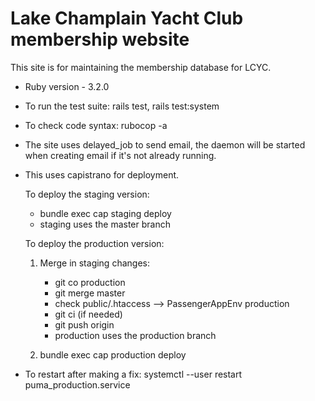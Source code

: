 # Lake Champlain Yacht Club membership website

This site is for maintaining the membership database for LCYC.


* Ruby version - 3.2.0

* To run the test suite: rails test, rails test:system

* To check code syntax: rubocop -a

* The site uses delayed_job to send email, the daemon will be started when creating email if it's not already running.

* This uses capistrano for deployment.

  To deploy the staging version:
  
    * bundle exec cap staging deploy
    * staging uses the master branch

  To deploy the production version:

    1. Merge in staging changes:
  
       * git co production
       * git merge master
       * check public/.htaccess --> PassengerAppEnv production
       * git ci (if needed)
       * git push origin
       * production uses the production branch

    2. bundle exec cap production deploy

 * To restart after making a fix:  systemctl --user restart puma_production.service
